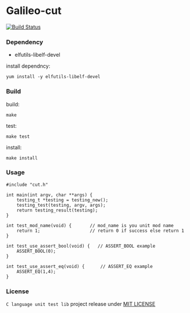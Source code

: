# Galileo-cut

[![Build Status](https://travis-ci.org/ColeChan/Galileo-cut.svg?branch=dev)](https://travis-ci.org/ColeChan/Galileo-cut)

### Dependency

* elfutils-libelf-devel

install dependncy:

    yum install -y elfutils-libelf-devel
    
### Build

build:
    
    make
    
test:

    make test
    
install:
    
    make install
    
### Usage

    #include "cut.h"

    int main(int argv, char **args) {
        testing_t *testing = testing_new();
        testing_test(testing, argv, args);
        return testing_result(testing);
    }

    int test_mod_name(void) {       // mod_name is you unit mod name
        return 1;                   // return 0 if success else return 1 
    }
    
    int test_use_assert_bool(void) {   // ASSERT_BOOL example
        ASSERT_BOOL(0);
    }

    int test_use_assert_eq(void) {      // ASSERT_EQ example
        ASSERT_EQ(1,4);
    }
    
### License

`C language unit test lib` project release under [MIT LICENSE](https://github.com/tor4z/Galileo-cut/blob/master/LICENSE)